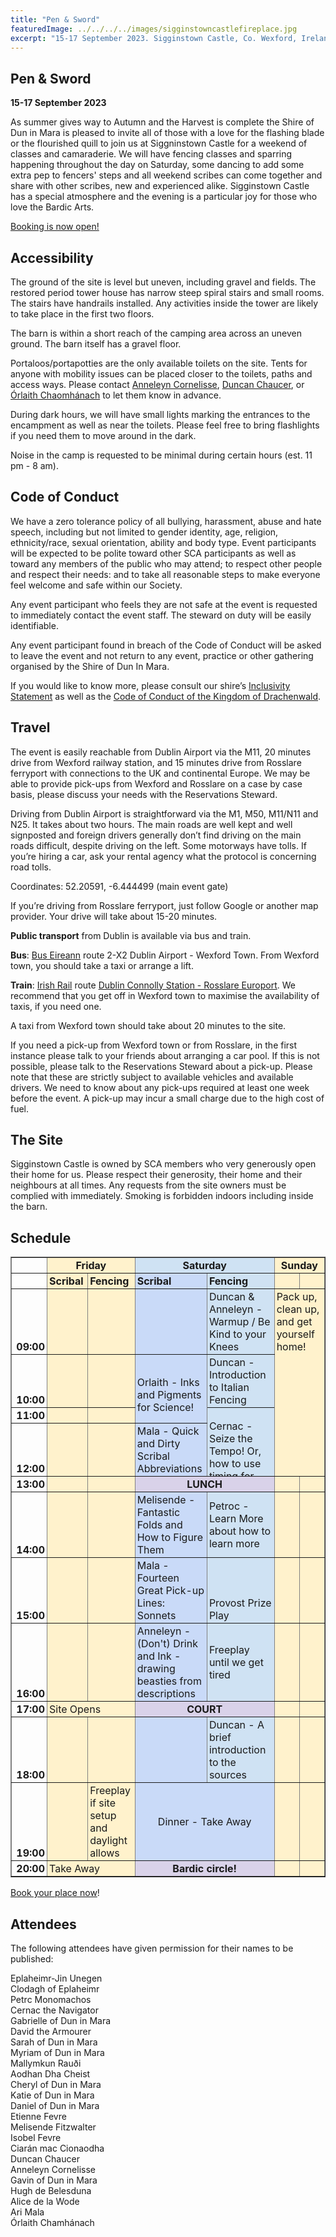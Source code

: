 ```yaml
---
title: "Pen & Sword"
featuredImage: ../../../../images/sigginstowncastlefireplace.jpg
excerpt: "15-17 September 2023. Sigginstown Castle, Co. Wexford, Ireland."
---
```


## Pen & Sword

**15-17 September 2023**

As summer gives way to Autumn and the Harvest is complete the Shire of Dun in Mara is pleased to invite all of those with a love for the flashing blade or the flourished quill to join us at Siggninstown Castle for a weekend of classes and camaraderie.
We will have fencing classes and sparring happening throughout the day on Saturday, some dancing to add some extra pep to fencers' steps and all weekend scribes can come together and share with other scribes, new and experienced alike. Sigginstown Castle has a special atmosphere and the evening is a particular joy for those who love the Bardic Arts.

<a href="https://fienta.com/pen-sword" class="btn btn-primary">Booking is now open!</a>

<a name="accessibility"></a>
## Accessibility

The ground of the site is level but uneven, including gravel and fields. The restored period tower house has narrow steep spiral stairs and small rooms. The stairs have handrails installed. Any activities inside the tower are likely to take place in the first two floors. 

The barn is within a short reach of the camping area across an uneven ground. The barn itself has a gravel floor. 

Portaloos/portapotties are the only available toilets on the site. Tents for anyone with mobility issues can be placed closer to the toilets, paths and access ways. Please contact <a href="mailto:anneleyn.cornelisse@gmail.com">Anneleyn Cornelisse</a>, <a href="mailto:p.macfad@gmail.com">Duncan Chaucer</a>, or <a href="orlaithcaomhanach@gmail.com">Órlaith Chaomhánach</a> to let them know in advance.

During dark hours, we will have small lights marking the entrances to the encampment as well as near the toilets. Please feel free to bring flashlights if you need them to move around in the dark.

Noise in the camp is requested to be minimal during certain hours (est. 11 pm - 8 am).

<a name="codeofconduct"></a>
## Code of Conduct

We have a zero tolerance policy of all bullying, harassment, abuse and hate speech, including but not limited to gender identity, age, religion, ethnicity/race, sexual orientation, ability and body type. Event participants will be expected to be polite toward other SCA participants as well as toward any members of the public who may attend; to respect other people and respect their needs: and to take all reasonable steps to make everyone feel welcome and safe within our Society. 

Any event participant who feels they are not safe at the event is requested to immediately contact the event staff. The steward on duty will be easily identifiable. 

Any event participant found in breach of the Code of Conduct will be asked to leave the event and not return to any event, practice or other gathering organised by the Shire of Dun In Mara. 

If you would like to know more, please consult our shire’s [Inclusivity Statement](https://duninmara.org/about/inclusivity/) as well as the [Code of Conduct of the Kingdom of Drachenwald](https://docs.google.com/document/d/1bDwTQhcttGmnhjwplWDm9IiuBM4XHFofDnR1gUf6MU0/view).

<a name="travel"></a>
## Travel

The event is easily reachable from Dublin Airport via the M11, 20 minutes drive from Wexford railway station, and 15 minutes drive from Rosslare ferryport with connections to the UK and continental Europe. We may be able to provide pick-ups from Wexford and Rosslare on a case by case basis, please discuss your needs with the Reservations Steward.  

Driving from Dublin Airport is straightforward via the M1, M50, M11/N11 and N25. It takes about two hours. The main roads are well kept and well signposted and foreign drivers generally don’t find driving on the main roads difficult, despite driving on the left. Some motorways have tolls. If you’re hiring a car, ask your rental agency what the protocol is concerning road tolls.    

Coordinates: 52.20591, -6.444499 (main event gate)

If you’re driving from Rosslare ferryport, just follow Google or another map provider. Your drive will take about 15-20 minutes. 

**Public transport** from Dublin is available via bus and train. 

   **Bus**: [Bus Eireann](https://www.buseireann.ie/) route 2-X2 Dublin Airport - Wexford Town. From Wexford town, you should take a taxi or arrange a lift.

   **Train**: [Irish Rail](https://www.irishrail.ie/en-ie/) route [Dublin Connolly Station - Rosslare Europort](https://www.irishrail.ie/IrishRail/media/Timetable-PDF-s/Connolly-DART-timetables/08_dublin-rosslare.pdf). We recommend that you get off in Wexford town to maximise the availability of taxis, if you need one.  

   A taxi from Wexford town should take about 20 minutes to the site. 

If you need a pick-up from Wexford town or from Rosslare, in the first instance please talk to your friends about arranging a car pool. If this is not possible, please talk to the Reservations Steward about a pick-up. Please note that these are strictly subject to available vehicles and available drivers. We need to know about any pick-ups required at least one week before the event. A pick-up may incur a small charge due to the high cost of fuel. 

## The Site

Sigginstown Castle is owned by SCA members who very generously open their home for us. Please respect their generosity, their home and their neighbours at all times. Any requests from the site owners must be complied with immediately. Smoking is forbidden indoors including inside the barn. 

## Schedule

<table border="1" cellpadding="0" cellspacing="0">
                <colgroup>
                    <col width="100" />
                    <col width="100" />
                    <col width="113" />
                    <col width="158" />
                    <col width="206" />
                    <col width="100" />
                    <col width="100" />
                </colgroup>
                <tr style="height:21px;">
                    <td style="overflow:hidden;padding:2px 3px 2px 3px;vertical-align:bottom;"></td>
                    <td colspan="2" data-sheets-value="{&quot;1&quot;:2,&quot;2&quot;:&quot;Friday&quot;}" rowspan="1" style="overflow:hidden;padding:2px 3px 2px 3px;vertical-align:bottom;background-color:#fff2cc;font-weight:bold;text-align:center;">Friday</td>
                    <td colspan="2" data-sheets-value="{&quot;1&quot;:2,&quot;2&quot;:&quot;Saturday&quot;}" rowspan="1" style="overflow:hidden;padding:2px 3px 2px 3px;vertical-align:bottom;background-color:#cfe2f3;font-weight:bold;text-align:center;">Saturday</td>
                    <td colspan="2" data-sheets-value="{&quot;1&quot;:2,&quot;2&quot;:&quot;Sunday&quot;}" rowspan="1" style="overflow:hidden;padding:2px 3px 2px 3px;vertical-align:bottom;background-color:#fff2cc;font-weight:bold;text-align:center;">Sunday</td>
                </tr>
                <tr style="height:21px;">
                    <td style="overflow:hidden;padding:2px 3px 2px 3px;vertical-align:bottom;"></td>
                    <td data-sheets-value="{&quot;1&quot;:2,&quot;2&quot;:&quot;Scribal&quot;}" style="overflow:hidden;padding:2px 3px 2px 3px;vertical-align:bottom;background-color:#fff2cc;font-weight:bold;">Scribal</td>
                    <td data-sheets-value="{&quot;1&quot;:2,&quot;2&quot;:&quot;Fencing&quot;}" style="overflow:hidden;padding:2px 3px 2px 3px;vertical-align:bottom;background-color:#fff2cc;font-weight:bold;">Fencing</td>
                    <td data-sheets-value="{&quot;1&quot;:2,&quot;2&quot;:&quot;Scribal&quot;}" style="overflow:hidden;padding:2px 3px 2px 3px;vertical-align:bottom;background-color:#c9daf8;font-weight:bold;">Scribal</td>
                    <td data-sheets-value="{&quot;1&quot;:2,&quot;2&quot;:&quot;Fencing&quot;}" style="overflow:hidden;padding:2px 3px 2px 3px;vertical-align:bottom;background-color:#cfe2f3;font-weight:bold;">Fencing</td>
                    <td style="overflow:hidden;padding:2px 3px 2px 3px;vertical-align:bottom;background-color:#fff2cc;"></td>
                    <td style="overflow:hidden;padding:2px 3px 2px 3px;vertical-align:bottom;background-color:#fff2cc;"></td>
                </tr>
                <tr style="height:21px;">
                    <td data-sheets-numberformat="{&quot;1&quot;:6,&quot;2&quot;:&quot;hh:mm&quot;,&quot;3&quot;:1}" data-sheets-value="{&quot;1&quot;:3,&quot;3&quot;:0.375}" style="overflow:hidden;padding:2px 3px 2px 3px;vertical-align:bottom;font-weight:bold;text-align:right;">09:00</td>
                    <td style="overflow:hidden;padding:2px 3px 2px 3px;vertical-align:bottom;background-color:#fff2cc;"></td>
                    <td style="overflow:hidden;padding:2px 3px 2px 3px;vertical-align:bottom;background-color:#fff2cc;"></td>
                    <td style="overflow:hidden;padding:2px 3px 2px 3px;vertical-align:bottom;background-color:#c9daf8;"></td>
                    <td data-sheets-value="{&quot;1&quot;:2,&quot;2&quot;:&quot;Duncan &amp; Anneleyn - Warmup / Be Kind to your Knees&quot;}" style="overflow:hidden;padding:2px 3px 2px 3px;vertical-align:bottom;background-color:#cfe2f3;wrap-strategy:4;white-space:normal;word-wrap:break-word;">Duncan &amp; Anneleyn - Warmup / Be Kind to your Knees</td>
                    <td colspan="2" data-sheets-value="{&quot;1&quot;:2,&quot;2&quot;:&quot;Pack up, clean up, and get yourself home!&quot;}" rowspan="4" style="overflow:hidden;padding:2px 3px 2px 3px;vertical-align:top;background-color:#fff2cc;wrap-strategy:4;white-space:normal;word-wrap:break-word;"><span>
                        <div style="max-height:114px">
                            Pack up, clean up, and get yourself home!</div>
                        </span></td>
                </tr>
                <tr style="height:21px;">
                    <td data-sheets-numberformat="{&quot;1&quot;:6,&quot;2&quot;:&quot;hh:mm&quot;,&quot;3&quot;:1}" data-sheets-value="{&quot;1&quot;:3,&quot;3&quot;:0.4166666666666667}" style="overflow:hidden;padding:2px 3px 2px 3px;vertical-align:bottom;font-weight:bold;text-align:right;">10:00</td>
                    <td style="overflow:hidden;padding:2px 3px 2px 3px;vertical-align:bottom;background-color:#fff2cc;"></td>
                    <td style="overflow:hidden;padding:2px 3px 2px 3px;vertical-align:bottom;background-color:#fff2cc;"></td>
                    <td colspan="1" data-sheets-value="{&quot;1&quot;:2,&quot;2&quot;:&quot;Orlaith - Inks and Pigments for Science!&quot;}" rowspan="2" style="overflow:hidden;padding:2px 3px 2px 3px;vertical-align:middle;background-color:#c9daf8;wrap-strategy:4;white-space:normal;word-wrap:break-word;"><span>
                        <div style="max-height:42px">
                            Orlaith - Inks and Pigments for Science!</div>
                        </span></td>
                    <td data-sheets-value="{&quot;1&quot;:2,&quot;2&quot;:&quot;Duncan - Introduction to Italian Fencing&quot;}" style="overflow:hidden;padding:2px 3px 2px 3px;vertical-align:bottom;background-color:#cfe2f3;wrap-strategy:4;white-space:normal;word-wrap:break-word;">Duncan - Introduction to Italian Fencing</td>
                </tr>
                <tr style="height:21px;">
                    <td data-sheets-numberformat="{&quot;1&quot;:6,&quot;2&quot;:&quot;hh:mm&quot;,&quot;3&quot;:1}" data-sheets-value="{&quot;1&quot;:3,&quot;3&quot;:0.4583333333333333}" style="overflow:hidden;padding:2px 3px 2px 3px;vertical-align:bottom;font-weight:bold;text-align:right;">11:00</td>
                    <td style="overflow:hidden;padding:2px 3px 2px 3px;vertical-align:bottom;background-color:#fff2cc;"></td>
                    <td style="overflow:hidden;padding:2px 3px 2px 3px;vertical-align:bottom;background-color:#fff2cc;"></td>
                    <td colspan="1" data-sheets-value="{&quot;1&quot;:2,&quot;2&quot;:&quot;Cernac - Seize the Tempo! Or, how to use timing for victory.&quot;}" rowspan="2" style="overflow:hidden;padding:2px 3px 2px 3px;vertical-align:middle;background-color:#cfe2f3;wrap-strategy:4;white-space:normal;word-wrap:break-word;"><span>
                        <div style="max-height:72px">
                            Cernac - Seize the Tempo! Or, how to use timing for victory.</div>
                        </span></td>
                </tr>
                <tr style="height:51px;">
                    <td data-sheets-numberformat="{&quot;1&quot;:6,&quot;2&quot;:&quot;hh:mm&quot;,&quot;3&quot;:1}" data-sheets-value="{&quot;1&quot;:3,&quot;3&quot;:0.5}" style="overflow:hidden;padding:2px 3px 2px 3px;vertical-align:bottom;font-weight:bold;text-align:right;">12:00</td>
                    <td style="overflow:hidden;padding:2px 3px 2px 3px;vertical-align:bottom;background-color:#fff2cc;"></td>
                    <td style="overflow:hidden;padding:2px 3px 2px 3px;vertical-align:bottom;background-color:#fff2cc;"></td>
                    <td data-sheets-value="{&quot;1&quot;:2,&quot;2&quot;:&quot;Mala - Quick and Dirty Scribal Abbreviations&quot;}" style="overflow:hidden;padding:2px 3px 2px 3px;vertical-align:middle;background-color:#c9daf8;wrap-strategy:4;white-space:normal;word-wrap:break-word;">Mala - Quick and Dirty Scribal Abbreviations</td>
                </tr>
                <tr style="height:21px;">
                    <td data-sheets-numberformat="{&quot;1&quot;:6,&quot;2&quot;:&quot;hh:mm&quot;,&quot;3&quot;:1}" data-sheets-value="{&quot;1&quot;:3,&quot;3&quot;:0.5416666666666666}" style="overflow:hidden;padding:2px 3px 2px 3px;vertical-align:bottom;font-weight:bold;text-align:right;">13:00</td>
                    <td style="overflow:hidden;padding:2px 3px 2px 3px;vertical-align:bottom;background-color:#fff2cc;"></td>
                    <td style="overflow:hidden;padding:2px 3px 2px 3px;vertical-align:bottom;background-color:#fff2cc;"></td>
                    <td colspan="2" data-sheets-value="{&quot;1&quot;:2,&quot;2&quot;:&quot;LUNCH&quot;}" rowspan="1" style="overflow:hidden;padding:2px 3px 2px 3px;vertical-align:bottom;background-color:#d9d2e9;font-weight:bold;text-align:center;">LUNCH</td>
                    <td style="overflow:hidden;padding:2px 3px 2px 3px;vertical-align:bottom;background-color:#fff2cc;"></td>
                    <td style="overflow:hidden;padding:2px 3px 2px 3px;vertical-align:bottom;background-color:#fff2cc;"></td>
                </tr>
                <tr style="height:21px;">
                    <td data-sheets-numberformat="{&quot;1&quot;:6,&quot;2&quot;:&quot;hh:mm&quot;,&quot;3&quot;:1}" data-sheets-value="{&quot;1&quot;:3,&quot;3&quot;:0.5833333333333334}" style="overflow:hidden;padding:2px 3px 2px 3px;vertical-align:bottom;font-weight:bold;text-align:right;">14:00</td>
                    <td style="overflow:hidden;padding:2px 3px 2px 3px;vertical-align:bottom;background-color:#fff2cc;"></td>
                    <td style="overflow:hidden;padding:2px 3px 2px 3px;vertical-align:bottom;background-color:#fff2cc;"></td>
                    <td data-sheets-value="{&quot;1&quot;:2,&quot;2&quot;:&quot;Melisende - Fantastic Folds and How to Figure Them&quot;}" style="overflow:hidden;padding:2px 3px 2px 3px;vertical-align:bottom;background-color:#c9daf8;wrap-strategy:4;white-space:normal;word-wrap:break-word;">Melisende - Fantastic Folds and How to Figure Them</td>
                    <td data-sheets-value="{&quot;1&quot;:2,&quot;2&quot;:&quot;Petroc - Learn More about how to learn more&quot;}" style="overflow:hidden;padding:2px 3px 2px 3px;vertical-align:middle;background-color:#cfe2f3;wrap-strategy:4;white-space:normal;word-wrap:break-word;">Petroc - Learn More about how to learn more</td>
                    <td style="overflow:hidden;padding:2px 3px 2px 3px;vertical-align:bottom;background-color:#fff2cc;"></td>
                    <td style="overflow:hidden;padding:2px 3px 2px 3px;vertical-align:bottom;background-color:#fff2cc;"></td>
                </tr>
                <tr style="height:21px;">
                    <td data-sheets-numberformat="{&quot;1&quot;:6,&quot;2&quot;:&quot;hh:mm&quot;,&quot;3&quot;:1}" data-sheets-value="{&quot;1&quot;:3,&quot;3&quot;:0.625}" style="overflow:hidden;padding:2px 3px 2px 3px;vertical-align:bottom;font-weight:bold;text-align:right;">15:00</td>
                    <td style="overflow:hidden;padding:2px 3px 2px 3px;vertical-align:bottom;background-color:#fff2cc;"></td>
                    <td style="overflow:hidden;padding:2px 3px 2px 3px;vertical-align:bottom;background-color:#fff2cc;"></td>
                    <td data-sheets-value="{&quot;1&quot;:2,&quot;2&quot;:&quot;Mala - Fourteen Great Pick-up Lines: Sonnets&quot;}" style="overflow:hidden;padding:2px 3px 2px 3px;vertical-align:bottom;background-color:#c9daf8;wrap-strategy:4;white-space:normal;word-wrap:break-word;">Mala - Fourteen Great Pick-up Lines: Sonnets</td>
                    <td data-sheets-value="{&quot;1&quot;:2,&quot;2&quot;:&quot;Provost Prize Play&quot;}" style="overflow:hidden;padding:2px 3px 2px 3px;vertical-align:bottom;background-color:#cfe2f3;">Provost Prize Play</td>
                    <td style="overflow:hidden;padding:2px 3px 2px 3px;vertical-align:bottom;background-color:#fff2cc;"></td>
                    <td style="overflow:hidden;padding:2px 3px 2px 3px;vertical-align:bottom;background-color:#fff2cc;"></td>
                </tr>
                <tr style="height:21px;">
                    <td data-sheets-numberformat="{&quot;1&quot;:6,&quot;2&quot;:&quot;hh:mm&quot;,&quot;3&quot;:1}" data-sheets-value="{&quot;1&quot;:3,&quot;3&quot;:0.6666666666666666}" style="overflow:hidden;padding:2px 3px 2px 3px;vertical-align:bottom;font-weight:bold;text-align:right;">16:00</td>
                    <td style="overflow:hidden;padding:2px 3px 2px 3px;vertical-align:bottom;background-color:#fff2cc;"></td>
                    <td style="overflow:hidden;padding:2px 3px 2px 3px;vertical-align:bottom;background-color:#fff2cc;"></td>
                    <td data-sheets-value="{&quot;1&quot;:2,&quot;2&quot;:&quot;Anneleyn - (Don't) Drink and Ink - drawing beasties from descriptions&quot;}" style="overflow:hidden;padding:2px 3px 2px 3px;vertical-align:bottom;background-color:#c9daf8;wrap-strategy:4;white-space:normal;word-wrap:break-word;">Anneleyn - (Don&#39;t) Drink and Ink - drawing beasties from descriptions</td>
                    <td data-sheets-value="{&quot;1&quot;:2,&quot;2&quot;:&quot;Freeplay until we get tired&quot;}" style="overflow:hidden;padding:2px 3px 2px 3px;vertical-align:middle;background-color:#cfe2f3;">Freeplay until we get tired</td>
                    <td style="overflow:hidden;padding:2px 3px 2px 3px;vertical-align:bottom;background-color:#fff2cc;"></td>
                    <td style="overflow:hidden;padding:2px 3px 2px 3px;vertical-align:bottom;background-color:#fff2cc;"></td>
                </tr>
                <tr style="height:21px;">
                    <td data-sheets-numberformat="{&quot;1&quot;:6,&quot;2&quot;:&quot;hh:mm&quot;,&quot;3&quot;:1}" data-sheets-value="{&quot;1&quot;:3,&quot;3&quot;:0.7083333333333334}" style="overflow:hidden;padding:2px 3px 2px 3px;vertical-align:bottom;font-weight:bold;text-align:right;">17:00</td>
                    <td colspan="2" data-sheets-value="{&quot;1&quot;:2,&quot;2&quot;:&quot;Site Opens&quot;}" rowspan="1" style="overflow:hidden;padding:2px 3px 2px 3px;vertical-align:bottom;background-color:#fff2cc;">Site Opens</td>
                    <td colspan="2" data-sheets-value="{&quot;1&quot;:2,&quot;2&quot;:&quot;COURT&quot;}" rowspan="1" style="overflow:hidden;padding:2px 3px 2px 3px;vertical-align:bottom;background-color:#d9d2e9;font-weight:bold;text-align:center;">COURT</td>
                    <td style="overflow:hidden;padding:2px 3px 2px 3px;vertical-align:bottom;background-color:#fff2cc;"></td>
                    <td style="overflow:hidden;padding:2px 3px 2px 3px;vertical-align:bottom;background-color:#fff2cc;"></td>
                </tr>
                <tr style="height:21px;">
                    <td data-sheets-numberformat="{&quot;1&quot;:6,&quot;2&quot;:&quot;hh:mm&quot;,&quot;3&quot;:1}" data-sheets-value="{&quot;1&quot;:3,&quot;3&quot;:0.75}" style="overflow:hidden;padding:2px 3px 2px 3px;vertical-align:bottom;font-weight:bold;text-align:right;">18:00</td>
                    <td style="overflow:hidden;padding:2px 3px 2px 3px;vertical-align:bottom;background-color:#fff2cc;"></td>
                    <td style="overflow:hidden;padding:2px 3px 2px 3px;vertical-align:bottom;background-color:#fff2cc;"></td>
                    <td style="overflow:hidden;padding:2px 3px 2px 3px;vertical-align:bottom;background-color:#c9daf8;"></td>
                    <td data-sheets-value="{&quot;1&quot;:2,&quot;2&quot;:&quot;Duncan - A brief introduction to the sources &quot;}" style="overflow:hidden;padding:2px 3px 2px 3px;vertical-align:bottom;background-color:#cfe2f3;wrap-strategy:4;white-space:normal;word-wrap:break-word;">Duncan - A brief introduction to the sources </td>
                    <td style="overflow:hidden;padding:2px 3px 2px 3px;vertical-align:bottom;background-color:#fff2cc;"></td>
                    <td style="overflow:hidden;padding:2px 3px 2px 3px;vertical-align:bottom;background-color:#fff2cc;"></td>
                </tr>
                <tr style="height:21px;">
                    <td data-sheets-numberformat="{&quot;1&quot;:6,&quot;2&quot;:&quot;hh:mm&quot;,&quot;3&quot;:1}" data-sheets-value="{&quot;1&quot;:3,&quot;3&quot;:0.7916666666666666}" style="overflow:hidden;padding:2px 3px 2px 3px;vertical-align:bottom;font-weight:bold;text-align:right;">19:00</td>
                    <td style="overflow:hidden;padding:2px 3px 2px 3px;vertical-align:bottom;background-color:#fff2cc;"></td>
                    <td data-sheets-value="{&quot;1&quot;:2,&quot;2&quot;:&quot;Freeplay if site setup and daylight allows&quot;}" style="overflow:hidden;padding:2px 3px 2px 3px;vertical-align:bottom;background-color:#fff2cc;wrap-strategy:4;white-space:normal;word-wrap:break-word;">Freeplay if site setup and daylight allows</td>
                    <td colspan="2" data-sheets-value="{&quot;1&quot;:2,&quot;2&quot;:&quot;Dinner - Take Away&quot;}" rowspan="1" style="overflow:hidden;padding:2px 3px 2px 3px;vertical-align:middle;background-color:#c9daf8;text-align:center;">Dinner - Take Away</td>
                    <td style="overflow:hidden;padding:2px 3px 2px 3px;vertical-align:bottom;background-color:#fff2cc;"></td>
                    <td style="overflow:hidden;padding:2px 3px 2px 3px;vertical-align:bottom;background-color:#fff2cc;"></td>
                </tr>
                <tr style="height:21px;">
                    <td data-sheets-numberformat="{&quot;1&quot;:6,&quot;2&quot;:&quot;hh:mm&quot;,&quot;3&quot;:1}" data-sheets-value="{&quot;1&quot;:3,&quot;3&quot;:0.8333333333333334}" style="overflow:hidden;padding:2px 3px 2px 3px;vertical-align:bottom;font-weight:bold;text-align:right;">20:00</td>
                    <td colspan="2" data-sheets-value="{&quot;1&quot;:2,&quot;2&quot;:&quot;Take Away&quot;}" rowspan="1" style="overflow:hidden;padding:2px 3px 2px 3px;vertical-align:bottom;background-color:#fff2cc;">Take Away</td>
                    <td colspan="2" data-sheets-value="{&quot;1&quot;:2,&quot;2&quot;:&quot;Bardic circle!&quot;}" rowspan="1" style="overflow:hidden;padding:2px 3px 2px 3px;vertical-align:bottom;background-color:#d9d2e9;font-weight:bold;text-align:center;">Bardic circle!</td>
                    <td style="overflow:hidden;padding:2px 3px 2px 3px;vertical-align:bottom;background-color:#fff2cc;"></td>
                    <td style="overflow:hidden;padding:2px 3px 2px 3px;vertical-align:bottom;background-color:#fff2cc;"></td>
                </tr>
            </table>
 

<a href="https://fienta.com/pen-sword" class="btn btn-primary">Book your place now</a>!

## Attendees

The following attendees have given permission for their names to be published:

Eplaheimr-Jin Unegen  
Clodagh of Eplaheimr  
Petrc Monomachos  
Cernac the Navigator  
Gabrielle of Dun in Mara  
David the Armourer  
Sarah of Dun in Mara  
Myriam of Dun in Mara  
Mallymkun Rauði  
Aodhan Dha Cheist  
Cheryl of Dun in Mara  
Katie of Dun in Mara  
Daniel of Dun in Mara  
Etienne Fevre  
Melisende Fitzwalter  
Isobel Fevre  
Ciarán mac Cionaodha  
Duncan Chaucer  
Anneleyn Cornelisse  
Gavin of Dun in Mara  
Hugh de Belesduna  
Alice de la Wode  
Ari Mala  
Órlaith Chamhánach  

